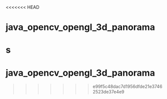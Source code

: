 <<<<<<< HEAD
# java_opencv_opengl_3d_panorama

s
=======
# java_opencv_opengl_3d_panorama
>>>>>>> e99f5c48dac7d1956dfde21e37462523de37e4e9
